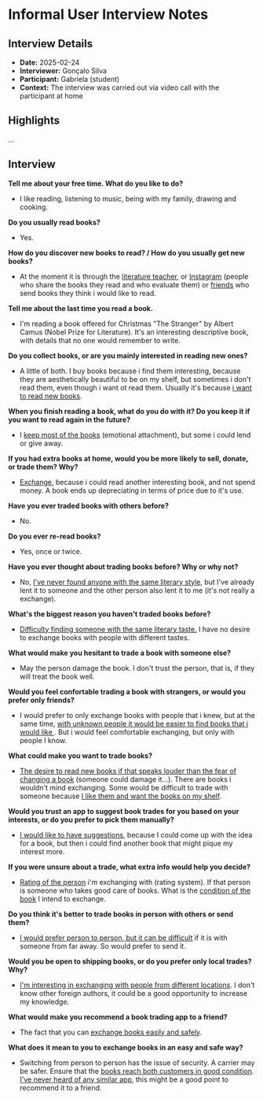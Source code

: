 # Informal User Interview Notes 
## Interview Details 
- **Date:** 2025-02-24 
- **Interviewer:** Gonçalo Silva 
- **Participant:** Gabriela (student)
- **Context:** The interview was carried out via video call with the participant at home 


## Highlights

...

## Interview
    
**Tell me about your free time. What do you like to do?**
- I like reading, listening to music, being with my family, drawing and cooking.

**Do you usually read books?**
- Yes.

**How do you discover new books to read? / How do you usually get new books?**
- At the moment it is through the <u>literature teacher</u>, or <u>Instagram</u> (people who share the books they read and who evaluate them)
or <u>friends</u> who send books they think i would like to read.

**Tell me about the last time you read a book.**
- I'm reading a book offered for Christmas "The Stranger" by Albert Camus (Nobel Prize for Literature).
It's an interesting descriptive book, with details that no one would remember to write.

**Do you collect books, or are you mainly interested in reading new ones?**
- A little of both. I buy books because i find them interesting, because they are aesthetically beautiful to be on my shelf, 
but sometimes i don't read them, even though i want ot read them.
Usually it's because <u>i want to read new books</u>.

**When you finish reading a book, what do you do with it? Do you keep it if you want to read again in the future?**
- I <u>keep most of the books</u> (emotional attachment), but some i could lend or give away.

**If you had extra books at home, would you be more likely to sell, donate, or trade them? Why?**
- <u>Exchange</u>, because i could read another interesting book, and not spend money.
A book ends up depreciating in terms of price due to it's use.

**Have you ever traded books with others before?**
- No.
		
**Do you ever re-read books?**
- Yes, once or twice.

**Have you ever thought about trading books before? Why or why not?**
- No, <u>I've never found anyone with the same literary style</u>, but I've already lent it to someone and the other person also lent it to me (it's not really a exchange).

**What's the biggest reason you haven't traded books before?**
- <u>Difficulty finding someone with the same literary taste.</u>
I have no desire to exchange books with people with different tastes.

**What would make you hesitant to trade a book with someone else?**
- May the person damage the book.
I don't trust the person, that is, if they will treat the book well.

**Would you feel confortable trading a book with strangers, or would you prefer only friends?**
- I would prefer to only exchange books with people that i knew, but at the same time, <u>
    with unknown people it would be easier to find books
    that i would like
</u>.
But i would feel comfortable exchanging, but only with people I know.

**What could make you want to trade books?**
- <u>The desire to read new books if that speaks louder than the fear of changing a book</u> (someone could damage it...).
There are books i wouldn't mind exchanging.
Some would be difficult to trade with someone because <u>I like them and want the books on my shelf</u>.

**Would you trust an app to suggest book trades for you based on your interests, or do you prefer to pick them manually?**
- <u>I would like to have suggestions</u>, because I could come up with the idea for a book, but then i could find another book that might pique my interest more.

**If you were unsure about a trade, what extra info would help you decide?**
- <u>Rating of the person</u> i'm exchanging with (rating system).
If that person is someone who takes good care of books.
What is the <u>condition of the book</u> I intend to exchange.

**Do you think it's better to trade books in person with others or send them?**
- <u>I would prefer person to person, but it can be difficult</u> if it is with someone from far away.
So would prefer to send it.

**Would you be open to shipping books, or do you prefer only local trades? Why?**
- <u>I'm interesting in exchanging with people from different locations</u>.
I don't know other foreign authors, it could be a good opportunity to increase my knowledge.

**What would make you recommend a book trading app to a friend?**
- The fact that you can <u>exchange books easily and safely</u>.

**What does it mean to you to exchange books in an easy and safe way?**
- Switching from person to person has the issue of security. A carrier may be safer.
Ensure that the <u>books reach both customers in good condition</u>.
<u>I've never heard of any similar app</u>, this might be a good point to recommend it to a friend.